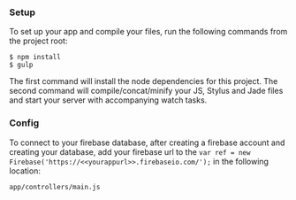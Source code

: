 ### Setup

To set up your app and compile your files, run the following commands from the project root:

```
$ npm install
$ gulp
```

The first command will install the node dependencies for this project. The second command will compile/concat/minify your JS, Stylus and Jade files and start your server with accompanying watch tasks.

### Config

To connect to your firebase database, after creating a firebase account and creating your database, add your firebase url to the 
`var ref = new Firebase('https://<<yourappurl>>.firebaseio.com/');` in the following location:

```
app/controllers/main.js

```